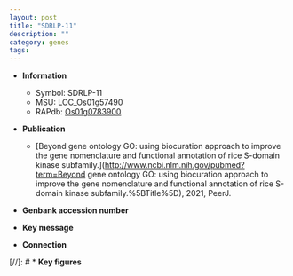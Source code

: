 ```yaml
---
layout: post
title: "SDRLP-11"
description: ""
category: genes
tags: 
---
```


* **Information**  
    + Symbol: SDRLP-11  
    + MSU: [LOC_Os01g57490](http://rice.uga.edu/cgi-bin/ORF_infopage.cgi?orf=LOC_Os01g57490)  
    + RAPdb: [Os01g0783900](https://rapdb.dna.affrc.go.jp/locus/?name=Os01g0783900)  

* **Publication**  
    + [Beyond gene ontology GO: using biocuration approach to improve the gene nomenclature and functional annotation of rice S-domain kinase subfamily.](http://www.ncbi.nlm.nih.gov/pubmed?term=Beyond gene ontology GO: using biocuration approach to improve the gene nomenclature and functional annotation of rice S-domain kinase subfamily.%5BTitle%5D), 2021, PeerJ.

* **Genbank accession number**  

* **Key message**  

* **Connection**  

[//]: # * **Key figures**  


